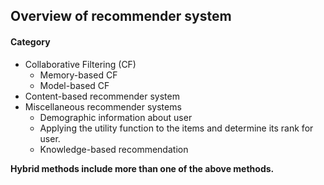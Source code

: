 ## Overview of recommender system 

#### Category
- Collaborative Filtering (CF)
  - Memory-based CF
  - Model-based CF
- Content-based recommender system
- Miscellaneous recommender systems
  - Demographic information about user
  - Applying the utility function to the items and determine its rank for user.
  - Knowledge-based recommendation
  
**Hybrid methods include more than one of the above methods.**
